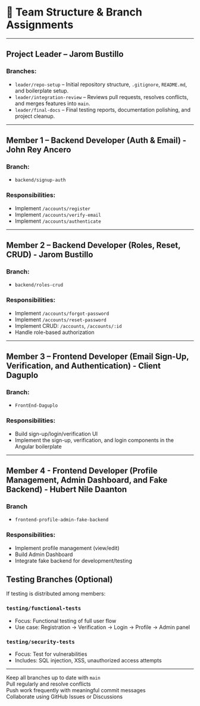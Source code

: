 # 👥 Team Structure & Branch Assignments

---

## Project Leader – Jarom Bustillo

### Branches:
- `leader/repo-setup` – Initial repository structure, `.gitignore`, `README.md`, and boilerplate setup.
- `leader/integration-review` – Reviews pull requests, resolves conflicts, and merges features into `main`.
- `leader/final-docs` – Final testing reports, documentation polishing, and project cleanup.

---

## Member 1 – Backend Developer (Auth & Email) - John Rey Ancero

### Branch:
- `backend/signup-auth`

### Responsibilities:
- Implement `/accounts/register`
- Implement `/accounts/verify-email`
- Implement `/accounts/authenticate`

---

## Member 2 – Backend Developer (Roles, Reset, CRUD) - Jarom Bustillo

### Branch:
- `backend/roles-crud`

### Responsibilities:
- Implement `/accounts/forgot-password`
- Implement `/accounts/reset-password`
- Implement CRUD: `/accounts`, `/accounts/:id`
- Handle role-based authorization

---

##  Member 3 – Frontend Developer (Email Sign-Up, Verification, and Authentication) - Client Daguplo

### Branch:
- `FrontEnd-Daguplo`

### Responsibilities:
- Build sign-up/login/verification UI
- Implement the sign-up, verification, and login components in the Angular boilerplate

---

## Member 4 - Frontend Developer (Profile Management, Admin Dashboard, and Fake Backend) - Hubert Nile Daanton

### Branch
- `frontend-profile-admin-fake-backend`

### Responsibilities:
- Implement profile management (view/edit)
- Build Admin Dashboard
- Integrate fake backend for development/testing

## Testing Branches (Optional)

If testing is distributed among members:

### `testing/functional-tests`
- Focus: Functional testing of full user flow
- Use case: Registration → Verification → Login → Profile → Admin panel

### `testing/security-tests`
- Focus: Test for vulnerabilities
- Includes: SQL injection, XSS, unauthorized access attempts
---

 Keep all branches up to date with `main`  
 Pull regularly and resolve conflicts  
 Push work frequently with meaningful commit messages  
 Collaborate using GitHub Issues or Discussions